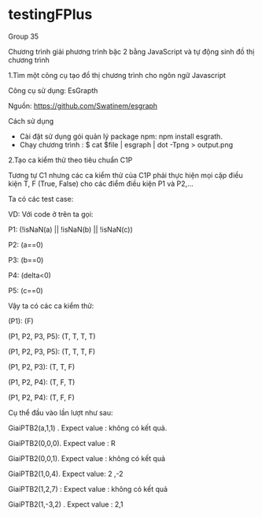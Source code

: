 # testingFPlus
Group 35

Chương trình giải phương trình bậc 2 bằng JavaScript và tự động sinh đồ thị chương trình

1.Tìm một công cụ tạo đồ thị chương trình cho ngôn ngữ Javascript

Công cụ sử dụng:
EsGrapth

Nguồn:
https://github.com/Swatinem/esgraph

Cách sử dụng
	
- Cài đặt sử dụng gói quản lý package npm: npm install esgrath.
- Chạy chương trình : $ cat $file | esgraph | dot -Tpng > output.png 


2.Tạo ca kiểm thử theo tiêu chuẩn C1P

Tương tự C1 nhưng các ca kiểm thử của C1P phải thực hiện mọi cặp điều kiện T, F (True, False) cho các điểm điều kiện P1 và P2,...

Ta có các test case:

VD: Với code ở trên ta gọi:

P1: (!isNaN(a) || !isNaN(b) || !isNaN(c))

P2: (a==0)

P3: (b==0)

P4: (delta<0)

P5: (c==0)

Vậy ta có các ca kiểm thử:

(P1): (F)

(P1, P2, P3, P5): (T, T, T, T)

(P1, P2, P3, P5): (T, T, T, F)

(P1, P2, P3): (T, T, F)

(P1, P2, P4): (T, F, T)

(P1, P2, P4): (T, F, F)

Cụ thể đầu vào lần lượt như sau:

GiaiPTB2(a,1,1) . Expect value : không có kết quả.

GiaiPTB2(0,0,0). Expect value : R

GiaiPTB2(0,0,1). Expect value : không có kết quả

GiaiPTB2(1,0,4). Expect value: 2 ,-2

GiaiPTB2(1,2,7) : Expect value : không có kết quả

GiaiPTB2(1,-3,2) . Expect value : 2,1
 

 

